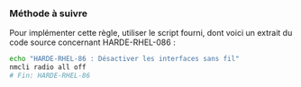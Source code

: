 
### Méthode à suivre

Pour implémenter cette règle, utiliser le script fourni, dont voici un extrait du code source concernant HARDE-RHEL-086 :

``` {.bash .numberLines}
echo "HARDE-RHEL-86 : Désactiver les interfaces sans fil"
nmcli radio all off
# Fin: HARDE-RHEL-86
```


